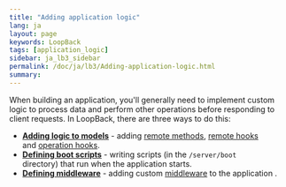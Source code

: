 ```yaml
---
title: "Adding application logic"
lang: ja
layout: page
keywords: LoopBack
tags: [application_logic]
sidebar: ja_lb3_sidebar
permalink: /doc/ja/lb3/Adding-application-logic.html
summary:
---
```


When building an application, you'll generally need to implement custom logic to process data and perform other operations before responding to client requests.
In LoopBack, there are three ways to do this:

* **[Adding logic to models](Adding-logic-to-models.html)** - adding [remote methods](Remote-methods.html), [remote hooks](Remote-hooks.html) and [operation hooks](Operation-hooks.html).
* **[Defining boot scripts](Defining-boot-scripts.html)** - writing scripts (in the `/server/boot` directory) that run when the application starts.
* **[Defining middleware](Defining-middleware.html)** - adding custom [middleware](http://expressjs.com/api.html#middleware) to the application .
